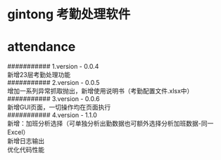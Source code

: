 gintong 考勤处理软件
===================
# attendance
########### 1.version - 0.0.4<br>
        新增23层考勤处理功能<br>
########### 2.version - 0.0.5<br>
        增加一系列异常抓取抛出，新增使用说明书（考勤配置文件.xlsx中）<br>
########### 3.version - 0.0.6<br>
        新增GUI页面，一切操作均在页面执行<br>
########### 4.version - 1.1.0<br>
        新增：加班分析选择（可单独分析出勤数据也可额外选择分析加班数据-同一Excel）<br>
        新增日志输出<br>
        优化代码性能<br>
